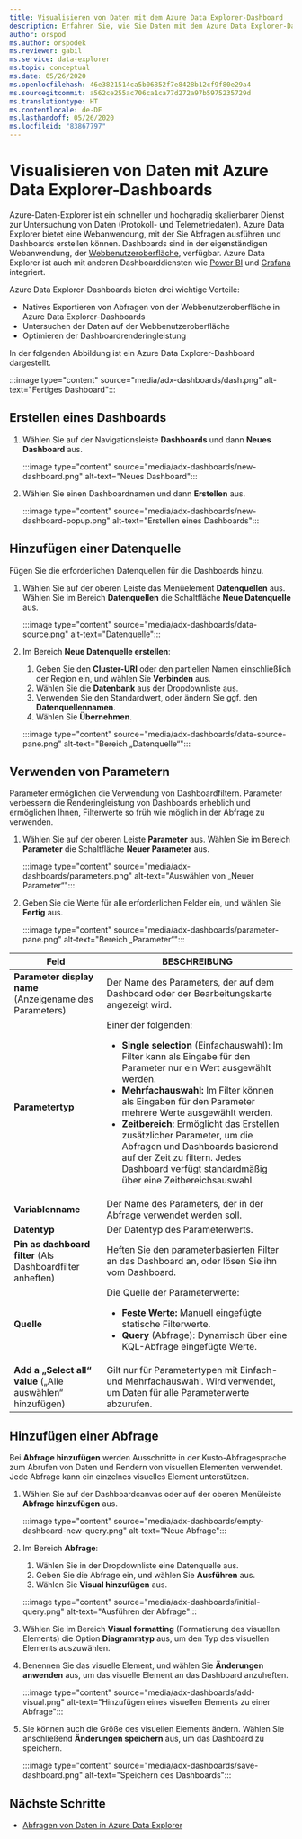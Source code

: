 ```yaml
---
title: Visualisieren von Daten mit dem Azure Data Explorer-Dashboard
description: Erfahren Sie, wie Sie Daten mit dem Azure Data Explorer-Dashboard visualisieren.
author: orspod
ms.author: orspodek
ms.reviewer: gabil
ms.service: data-explorer
ms.topic: conceptual
ms.date: 05/26/2020
ms.openlocfilehash: 46e3821514ca5b06852f7e8428b12cf9f80e29a4
ms.sourcegitcommit: a562ce255ac706ca1ca77d272a97b5975235729d
ms.translationtype: HT
ms.contentlocale: de-DE
ms.lasthandoff: 05/26/2020
ms.locfileid: "83867797"
---
```

# <a name="visualize-data-with-azure-data-explorer-dashboards"></a>Visualisieren von Daten mit Azure Data Explorer-Dashboards

Azure-Daten-Explorer ist ein schneller und hochgradig skalierbarer Dienst zur Untersuchung von Daten (Protokoll- und Telemetriedaten). Azure Data Explorer bietet eine Webanwendung, mit der Sie Abfragen ausführen und Dashboards erstellen können. Dashboards sind in der eigenständigen Webanwendung, der [Webbenutzeroberfläche](web-query-data.md), verfügbar. Azure Data Explorer ist auch mit anderen Dashboarddiensten wie [Power BI](power-bi-connector.md) und [Grafana](grafana.md) integriert.

Azure Data Explorer-Dashboards bieten drei wichtige Vorteile:

* Natives Exportieren von Abfragen von der Webbenutzeroberfläche in Azure Data Explorer-Dashboards 
* Untersuchen der Daten auf der Webbenutzeroberfläche
* Optimieren der Dashboardrenderingleistung

In der folgenden Abbildung ist ein Azure Data Explorer-Dashboard dargestellt.

:::image type="content" source="media/adx-dashboards/dash.png" alt-text="Fertiges Dashboard":::

## <a name="create-a-dashboard"></a>Erstellen eines Dashboards

1. Wählen Sie auf der Navigationsleiste **Dashboards** und dann **Neues Dashboard** aus.

    :::image type="content" source="media/adx-dashboards/new-dashboard.png" alt-text="Neues Dashboard":::

1. Wählen Sie einen Dashboardnamen und dann **Erstellen** aus.

    :::image type="content" source="media/adx-dashboards/new-dashboard-popup.png" alt-text="Erstellen eines Dashboards":::

## <a name="add-data-source"></a>Hinzufügen einer Datenquelle

Fügen Sie die erforderlichen Datenquellen für die Dashboards hinzu.

1. Wählen Sie auf der oberen Leiste das Menüelement **Datenquellen** aus. Wählen Sie im Bereich **Datenquellen** die Schaltfläche **Neue Datenquelle** aus.

    :::image type="content" source="media/adx-dashboards/data-source.png" alt-text="Datenquelle":::

1. Im Bereich **Neue Datenquelle erstellen**:
    1. Geben Sie den **Cluster-URI** oder den partiellen Namen einschließlich der Region ein, und wählen Sie **Verbinden** aus. 
    1. Wählen Sie die **Datenbank** aus der Dropdownliste aus.
    1. Verwenden Sie den Standardwert, oder ändern Sie ggf. den **Datenquellennamen**. 
    1. Wählen Sie **Übernehmen**.

    :::image type="content" source="media/adx-dashboards/data-source-pane.png" alt-text="Bereich „Datenquelle“":::

## <a name="use-parameters"></a>Verwenden von Parametern

Parameter ermöglichen die Verwendung von Dashboardfiltern. Parameter verbessern die Renderingleistung von Dashboards erheblich und ermöglichen Ihnen, Filterwerte so früh wie möglich in der Abfrage zu verwenden.

1. Wählen Sie auf der oberen Leiste **Parameter** aus. Wählen Sie im Bereich **Parameter** die Schaltfläche **Neuer Parameter** aus.

    :::image type="content" source="media/adx-dashboards/parameters.png" alt-text="Auswählen von „Neuer Parameter“":::

1. Geben Sie die Werte für alle erforderlichen Felder ein, und wählen Sie **Fertig** aus.

    :::image type="content" source="media/adx-dashboards/parameter-pane.png" alt-text="Bereich „Parameter“":::

|Feld  |BESCHREIBUNG |
|---------|---------|
|**Parameter display name** (Anzeigename des Parameters)    |   Der Name des Parameters, der auf dem Dashboard oder der Bearbeitungskarte angezeigt wird.      |
|**Parametertyp**    |Einer der folgenden:<ul><li>**Single selection** (Einfachauswahl): Im Filter kann als Eingabe für den Parameter nur ein Wert ausgewählt werden.</li><li>**Mehrfachauswahl:** Im Filter können als Eingaben für den Parameter mehrere Werte ausgewählt werden.</li><li>**Zeitbereich**: Ermöglicht das Erstellen zusätzlicher Parameter, um die Abfragen und Dashboards basierend auf der Zeit zu filtern. Jedes Dashboard verfügt standardmäßig über eine Zeitbereichsauswahl.</li></ul>    |
|**Variablenname**     |   Der Name des Parameters, der in der Abfrage verwendet werden soll.      |
|**Datentyp**    |    Der Datentyp des Parameterwerts.     |
|**Pin as dashboard filter** (Als Dashboardfilter anheften)   |   Heften Sie den parameterbasierten Filter an das Dashboard an, oder lösen Sie ihn vom Dashboard.       |
|**Quelle**     |    Die Quelle der Parameterwerte: <ul><li>**Feste Werte:** Manuell eingefügte statische Filterwerte. </li><li>**Query** (Abfrage): Dynamisch über eine KQL-Abfrage eingefügte Werte.  </li></ul>    |
|**Add a „Select all“ value** („Alle auswählen“ hinzufügen)    |   Gilt nur für Parametertypen mit Einfach- und Mehrfachauswahl. Wird verwendet, um Daten für alle Parameterwerte abzurufen.      |

## <a name="add-query"></a>Hinzufügen einer Abfrage

Bei **Abfrage hinzufügen** werden Ausschnitte in der Kusto-Abfragesprache zum Abrufen von Daten und Rendern von visuellen Elementen verwendet. Jede Abfrage kann ein einzelnes visuelles Element unterstützen.

1. Wählen Sie auf der Dashboardcanvas oder auf der oberen Menüleiste **Abfrage hinzufügen** aus.

    :::image type="content" source="media/adx-dashboards/empty-dashboard-new-query.png" alt-text="Neue Abfrage":::

1. Im Bereich **Abfrage**: 
    1. Wählen Sie in der Dropdownliste eine Datenquelle aus.
    1. Geben Sie die Abfrage ein, und wählen Sie **Ausführen** aus. 
    1. Wählen Sie **Visual hinzufügen** aus.

    :::image type="content" source="media/adx-dashboards/initial-query.png" alt-text="Ausführen der Abfrage":::

1. Wählen Sie im Bereich **Visual formatting** (Formatierung des visuellen Elements) die Option **Diagrammtyp** aus, um den Typ des visuellen Elements auszuwählen. 
1. Benennen Sie das visuelle Element, und wählen Sie **Änderungen anwenden** aus, um das visuelle Element an das Dashboard anzuheften.

    :::image type="content" source="media/adx-dashboards/add-visual.png" alt-text="Hinzufügen eines visuellen Elements zu einer Abfrage":::

1. Sie können auch die Größe des visuellen Elements ändern. Wählen Sie anschließend **Änderungen speichern** aus, um das Dashboard zu speichern.

    :::image type="content" source="media/adx-dashboards/save-dashboard.png" alt-text="Speichern des Dashboards":::

## <a name="next-steps"></a>Nächste Schritte

* [Abfragen von Daten in Azure Data Explorer](web-query-data.md)